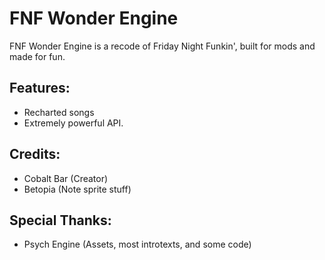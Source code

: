 # FNF Wonder Engine

FNF Wonder Engine is a recode of Friday Night Funkin', built for mods and made for fun.

## Features:

-   Recharted songs
-   Extremely powerful API.

## Credits:

-   Cobalt Bar (Creator)
-   Betopia (Note sprite stuff)

## Special Thanks:

-   Psych Engine (Assets, most introtexts, and some code)
